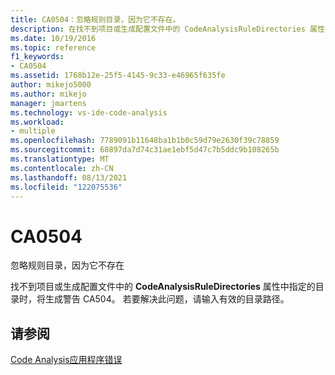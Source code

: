 ```yaml
---
title: CA0504：忽略规则目录，因为它不存在。
description: 在找不到项目或生成配置文件中的 CodeAnalysisRuleDirectories 属性中指定的目录时生成。
ms.date: 10/19/2016
ms.topic: reference
f1_keywords:
- CA0504
ms.assetid: 1768b12e-25f5-4145-9c33-e46965f635fe
author: mikejo5000
ms.author: mikejo
manager: jmartens
ms.technology: vs-ide-code-analysis
ms.workload:
- multiple
ms.openlocfilehash: 7789091b11648ba1b1b0c59d79e2630f39c78859
ms.sourcegitcommit: 68897da7d74c31ae1ebf5d47c7b5ddc9b108265b
ms.translationtype: MT
ms.contentlocale: zh-CN
ms.lasthandoff: 08/13/2021
ms.locfileid: "122075536"
---
```

# <a name="ca0504"></a>CA0504

忽略规则目录，因为它不存在

找不到项目或生成配置文件中的 **CodeAnalysisRuleDirectories** 属性中指定的目录时，将生成警告 CA504。 若要解决此问题，请输入有效的目录路径。

## <a name="see-also"></a>请参阅
[Code Analysis应用程序错误](../code-quality/code-analysis-application-errors.md)
